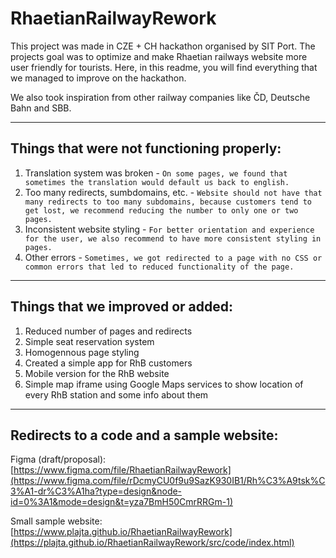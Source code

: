 # RhaetianRailwayRework

This project was made in CZE + CH hackathon organised by SIT Port. The projects goal was to optimize and make Rhaetian railways website more user friendly for tourists. Here, in this readme, you will find everything that we managed to improve on the hackathon.

We also took inspiration from other railway companies like ČD, Deutsche Bahn and SBB.

---

## Things that were not functioning properly:

1. Translation system was broken - `On some pages, we found that sometimes the translation would default us back to english.`
2.  Too many redirects, sumbdomains, etc. - `Website should not have that many redirects to too many subdomains, because customers tend to get lost, we recommend reducing the number to only one or two pages.`
3. Inconsistent website styling - `For better orientation and experience for the user, we also recommend to have more consistent styling in pages.`
4. Other errors - `Sometimes, we got redirected to a page with no CSS or common errors that led to reduced functionality of the page.`

---

## Things that we improved or added:
1. Reduced number of pages and redirects
2. Simple seat reservation system
3. Homogennous page styling
4. Created a simple app for RhB customers
5. Mobile version for the RhB website
6. Simple map iframe using Google Maps services to show location of every RhB station and some info about them

---

## Redirects to a code and a sample website:

Figma (draft/proposal): [https://www.figma.com/file/RhaetianRailwayRework](https://www.figma.com/file/rDcmyCU0f9u9SazK930IB1/Rh%C3%A9tsk%C3%A1-dr%C3%A1ha?type=design&node-id=0%3A1&mode=design&t=yza7BmH50CmrRRGm-1)

Small sample website:  [https://www.plajta.github.io/RhaetianRailwayRework](https://plajta.github.io/RhaetianRailwayRework/src/code/index.html)